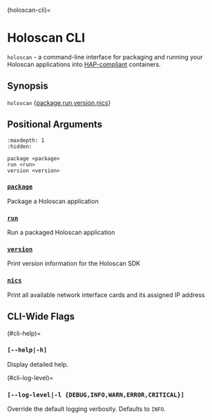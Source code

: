 (holoscan-cli)=

# Holoscan CLI

`holoscan` - a command-line interface for packaging and running your Holoscan applications into [HAP-compliant](./hap.md) containers.

## Synopsis

`holoscan` [](#cli-help) [](#cli-log-level) {[package](./package.md),[run](./run.md),[version](./version.md),[nics](./nics.md)}

## Positional Arguments

<!-- We add a hidden toctree with links to the subcommand files
with the syntax `title <file_name>` to edit the title in the
toctree to the command name only -->
```{toctree}
:maxdepth: 1
:hidden:

package <package>
run <run>
version <version>
```

<!-- We use h3 instead of ### to not include in toctree -->
[<h3>`package`</h3>](./package.md)

Package a Holoscan application

[<h3>`run`</h3>](./run.md)

Run a packaged Holoscan application

[<h3>`version`</h3>](./version.md)

Print version information for the Holoscan SDK

[<h3>`nics`</h3>](./nics.md)

Print all available network interface cards and its assigned IP address

## CLI-Wide Flags

(#cli-help)=

### `[--help|-h]`

Display detailed help.

(#cli-log-level)=

### `[--log-level|-l {DEBUG,INFO,WARN,ERROR,CRITICAL}]`

Override the default logging verbosity. Defaults to `INFO`.
